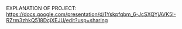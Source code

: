 EXPLANATION OF PROJECT:
https://docs.google.com/presentation/d/1Yskpfqbm_6-JcSXQYjAVK5I-RZrm3zhkQ518DcjXEJU/edit?usp=sharing
